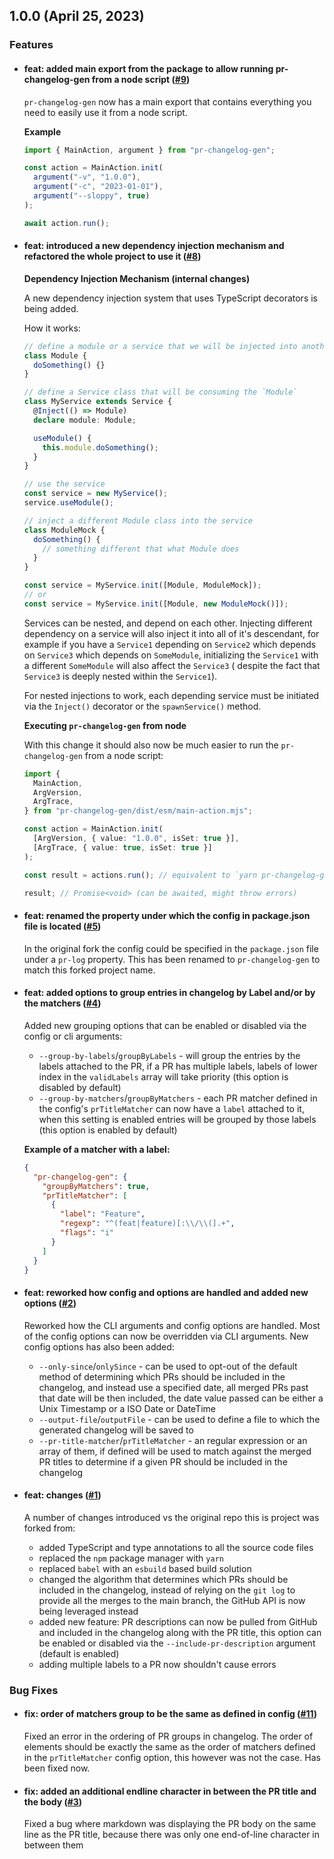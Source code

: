 ## 1.0.0 (April 25, 2023)

### Features

- #### feat: added main export from the package to allow running pr-changelog-gen from a node script ([#9](https://github.com/ncpa0cpl/pr-changelog-gen/pull/9))

  `pr-changelog-gen` now has a main export that contains everything you need to easily use it from a node script.

  **Example**

  ```ts
  import { MainAction, argument } from "pr-changelog-gen";

  const action = MainAction.init(
    argument("-v", "1.0.0"),
    argument("-c", "2023-01-01"),
    argument("--sloppy", true)
  );

  await action.run();
  ```

- #### feat: introduced a new dependency injection mechanism and refactored the whole project to use it ([#8](https://github.com/ncpa0cpl/pr-changelog-gen/pull/8))

  **Dependency Injection Mechanism (internal changes)**

  A new dependency injection system that uses TypeScript decorators is being added.

  How it works:

  ```ts
  // define a module or a service that we will be injected into another service
  class Module {
    doSomething() {}
  }

  // define a Service class that will be consuming the `Module`
  class MyService extends Service {
    @Inject(() => Module)
    declare module: Module;

    useModule() {
      this.module.doSomething();
    }
  }

  // use the service
  const service = new MyService();
  service.useModule();

  // inject a different Module class into the service
  class ModuleMock {
    doSomething() {
      // something different that what Module does
    }
  }

  const service = MyService.init([Module, ModuleMock]);
  // or
  const service = MyService.init([Module, new ModuleMock()]);
  ```

  Services can be nested, and depend on each other. Injecting different dependency on a service will also inject it into all of it's descendant, for example if you have a `Service1` depending on `Service2` which depends on `Service3` which depends on `SomeModule`, initializing the `Service1` with a different `SomeModule` will also affect the `Service3` ( despite the fact that `Service3` is deeply nested within the `Service1`).

  For nested injections to work, each depending service must be initiated via the `Inject()` decorator or the `spawnService()` method.

  **Executing `pr-changelog-gen` from node**

  With this change it should also now be much easier to run the `pr-changelog-gen` from a node script:

  ```ts
  import {
    MainAction,
    ArgVersion,
    ArgTrace,
  } from "pr-changelog-gen/dist/esm/main-action.mjs";

  const action = MainAction.init(
    [ArgVersion, { value: "1.0.0", isSet: true }],
    [ArgTrace, { value: true, isSet: true }]
  );

  const result = actions.run(); // equivalent to `yarn pr-changelog-gen -v 1.0.0 --trace`

  result; // Promise<void> (can be awaited, might throw errors)
  ```

- #### feat: renamed the property under which the config in package.json file is located ([#5](https://github.com/ncpa0cpl/pr-changelog-gen/pull/5))

  In the original fork the config could be specified in the `package.json` file under a `pr-log` property. This has been renamed to `pr-changelog-gen` to match this forked project name.

- #### feat: added options to group entries in changelog by Label and/or by the matchers ([#4](https://github.com/ncpa0cpl/pr-changelog-gen/pull/4))

  Added new grouping options that can be enabled or disabled via the config or cli arguments:

  - `--group-by-labels`/`groupByLabels` - will group the entries by the labels attached to the PR, if a PR has multiple labels, labels of lower index in the `validLabels` array will take priority (this option is disabled by default)
  - `--group-by-matchers`/`groupByMatchers` - each PR matcher defined in the config's `prTitleMatcher` can now have a `label` attached to it, when this setting is enabled entries will be grouped by those labels (this option is enabled by default)

  **Example of a matcher with a label:**

  ```json
  {
    "pr-changelog-gen": {
      "groupByMatchers": true,
      "prTitleMatcher": [
        {
          "label": "Feature",
          "regexp": "^(feat|feature)[:\\/\\(].+",
          "flags": "i"
        }
      ]
    }
  }
  ```

- #### feat: reworked how config and options are handled and added new options ([#2](https://github.com/ncpa0cpl/pr-changelog-gen/pull/2))

  Reworked how the CLI arguments and config options are handled. Most of the config options can now be overridden via CLI arguments. New config options has also been added:

  - `--only-since`/`onlySince` - can be used to opt-out of the default method of determining which PRs should be included in the changelog, and instead use a specified date, all merged PRs past that date will be then included, the date value passed can be either a Unix Timestamp or a ISO Date or DateTime
  - `--output-file`/`outputFile` - can be used to define a file to which the generated changelog will be saved to
  - `--pr-title-matcher`/`prTitleMatcher` - an regular expression or an array of them, if defined will be used to match against the merged PR titles to determine if a given PR should be included in the changelog

- #### feat: changes ([#1](https://github.com/ncpa0cpl/pr-changelog-gen/pull/1))

  A number of changes introduced vs the original repo this is project was forked from:

  - added TypeScript and type annotations to all the source code files
  - replaced the `npm` package manager with `yarn`
  - replaced `babel` with an `esbuild` based build solution
  - changed the algorithm that determines which PRs should be included in the changelog, instead of relying on the `git log` to provide all the merges to the main branch, the GitHub API is now being leveraged instead
  - added new feature: PR descriptions can now be pulled from GitHub and included in the changelog along with the PR title, this option can be enabled or disabled via the `--include-pr-description` argument (default is enabled)
  - adding multiple labels to a PR now shouldn't cause errors

### Bug Fixes

- #### fix: order of matchers group to be the same as defined in config ([#11](https://github.com/ncpa0cpl/pr-changelog-gen/pull/11))

  Fixed an error in the ordering of PR groups in changelog. The order of elements should be exactly the same as the order of matchers defined in the `prTitleMatcher` config option, this however was not the case. Has been fixed now.

- #### fix: added an additional endline character in between the PR title and the body ([#3](https://github.com/ncpa0cpl/pr-changelog-gen/pull/3))

  Fixed a bug where markdown was displaying the PR body on the same line as the PR title, because there was only one end-of-line character in between them
